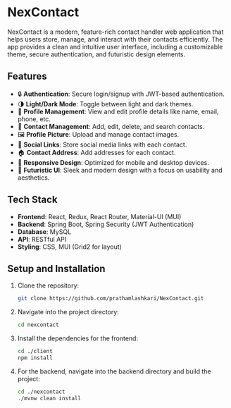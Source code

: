 # NexContact 

NexContact is a modern, feature-rich contact handler web application that helps users store, manage, and interact with their contacts efficiently. The app provides a clean and intuitive user interface, including a customizable theme, secure authentication, and futuristic design elements.

## Features

- 🔒 **Authentication**: Secure login/signup with JWT-based authentication.
- 🌗 **Light/Dark Mode**: Toggle between light and dark themes.
- 👤 **Profile Management**: View and edit profile details like name, email, phone, etc.
- 📇 **Contact Management**: Add, edit, delete, and search contacts.
- 🖼 **Profile Picture**: Upload and manage contact images.
- 💬 **Social Links**: Store social media links with each contact.
- 🏠 **Contact Address**: Add addresses for each contact.
- 📱 **Responsive Design**: Optimized for mobile and desktop devices.
- 🌟 **Futuristic UI**: Sleek and modern design with a focus on usability and aesthetics.

## Tech Stack

- **Frontend**: React, Redux, React Router, Material-UI (MUI)
- **Backend**: Spring Boot, Spring Security (JWT Authentication)
- **Database**: MySQL
- **API**: RESTful API
- **Styling**: CSS, MUI (Grid2 for layout)

## Setup and Installation

1. Clone the repository:
   ```bash
   git clone https://github.com/prathamlashkari/NexContact.git
   ```
2. Navigate into the project directory:
   ```bash
   cd nexcontact
   ```
3. Install the dependencies for the frontend:
   ```bash
   cd ./client
   npm install
   ```
4. For the backend, navigate into the backend directory and build the project:
   ```bash
   cd ./nexcontact
   ./mvnw clean install
   ```
